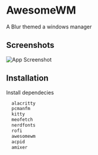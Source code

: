 
# AwesomeWM

A Blur themed a windows manager




## Screenshots

![App Screenshot](https://i.ibb.co/2vhkX1g/New-Project.png)


## Installation

Install dependecies

```bash
  alacritty
  pcmanfm
  kitty
  meofetch
  nerdfonts
  rofi
  awesomewm
  acpid
  amixer
```
    
